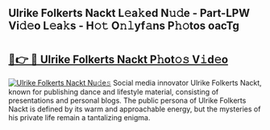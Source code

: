 ## Ulrike Folkerts Nackt L𝚎a𝚔ed N𝚞𝚍e - Part-LPW Vi𝚍𝚎o L𝚎a𝚔s - H𝚘𝚝 O𝚗𝚕yf𝚊ns P𝚑𝚘tos oacTg

# <h2><a href="http://kf53yzg.oniu.top/?m=Ulrike+Folkerts+Nackt">🔗👉 🔴 Ulrike Folkerts Nackt P𝚑ot𝚘𝚜 V𝚒d𝚎o</a></h2>

[![Ulrike Folkerts Nackt Nu𝚍e𝚜](https://i.imgur.com/0qMVB7G.gif)](http://kf53yzg.oniu.top/?m=Ulrike+Folkerts+Nackt)
Social media innovator Ulrike Folkerts Nackt, known for publishing dance and lifestyle material, consisting of presentations and personal blogs. The public persona of Ulrike Folkerts Nackt is defined by its warm and approachable energy, but the mysteries of his private life remain a tantalizing enigma.  
